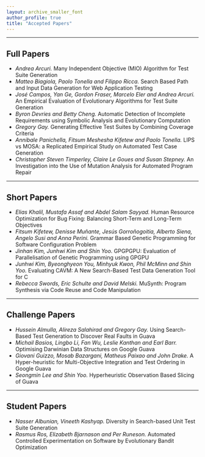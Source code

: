 ```yaml
---
layout: archive_smaller_font
author_profile: true
title: "Accepted Papers"
---
```


---

<h2 style="text-align: left;" markdown="1">Full Papers</h2>

<ul>
<li><em>Andrea Arcuri.</em> Many Independent Objective (MIO) Algorithm for Test Suite Generation</li>
<li><em>Matteo Biagiola, Paolo Tonella and Filippo Ricca.</em> Search Based Path and Input Data Generation for Web Application Testing</li>
<li><em>José Campos, Yan Ge, Gordon Fraser, Marcelo Eler and Andrea Arcuri.</em> An Empirical Evaluation of Evolutionary Algorithms for Test Suite Generation</li>
<li><em>Byron Devries and Betty Cheng.</em> Automatic Detection of Incomplete Requirements using Symbolic Analysis and Evolutionary Computation</li>
<li><em>Gregory Gay.</em> Generating Effective Test Suites by Combining Coverage Criteria</li>
<li><em>Annibale Panichella, Fitsum Meshesha Kifetew and Paolo Tonella.</em> LIPS vs MOSA: a Replicated Empirical Study on Automated Test Case Generation</li>
<li><em>Christopher Steven Timperley, Claire Le Goues and Susan Stepney.</em> An Investigation into the Use of Mutation Analysis for Automated Program Repair</li>
</ul>

---

<h2 style="text-align: left;" markdown="1">Short Papers</h2>

<ul>
<li><em>Elias Khalil, Mustafa Assaf and Abdel Salam Sayyad.</em> Human Resource Optimization for Bug Fixing: Balancing Short-Term and Long-Term Objectives</li>
<li><em>Fitsum Kifetew, Denisse Muñante, Jesús Gorroñogoitia, Alberto Siena, Angelo Susi and Anna Perini.</em> Grammar Based Genetic Programming for Software Configuration Problem</li>
<li><em>Jinhan Kim, Junhwi Kim and Shin Yoo.</em> GPGPGPU: Evaluation of Parallelisation of Genetic Programming using GPGPU</li>
<li><em>Junhwi Kim, Byeonghyeon You, Minhyuk Kwon, Phil McMinn and Shin Yoo.</em> Evaluating CAVM: A New Search-Based Test Data Generation Tool for C</li>
<li><em>Rebecca Swords, Eric Schulte and David Melski.</em> MuSynth: Program Synthesis via Code Reuse and Code Manipulation</li>
</ul>

---

<h2 style="text-align: left;" markdown="1">Challenge Papers</h2>

<ul>
<li><em>Hussein Almulla, Alireza Salahirad and Gregory Gay.</em> Using Search-Based Test Generation to Discover Real Faults in Guava</li>
<li><em>Michail Basios, Lingbo Li, Fan Wu, Leslie Kanthan and Earl Barr.</em> Optimising Darwinian Data Structures on Google Guava</li>
<li><em>Giovani Guizzo, Mosab Bazargani, Matheus Paixao and John Drake.</em> A Hyper-heuristic for Multi-Objective Integration and Test Ordering in Google Guava</li>
<li><em>Seongmin Lee and Shin Yoo.</em> Hyperheuristic Observation Based Slicing of Guava</li>
</ul>

---

<h2 style="text-align: left;" markdown="1">Student Papers</h2>

<ul>
<li><em>Nasser Albunian, Vineeth Kashyap.</em> Diversity in Search-based Unit Test Suite Generation</li>
<li><em>Rasmus Ros, Elizabeth Bjarnason and Per Runeson.</em> Automated Controlled Experimentation on Software by Evolutionary Bandit Optimization</li>
</ul>
